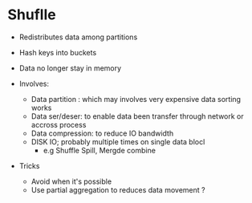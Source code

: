 # Shuflle

* Redistributes data among partitions
* Hash keys into buckets

* Data no longer stay in memory

* Involves:
    * Data partition : which may involves very expensive data sorting works
    * Data ser/deser: to enable data been transfer through network or accross process
    * Data compression: to reduce IO bandwidth
    * DISK IO; probably multiple times on single data blocl
        * e.g Shuffle Spill, Mergde combine

* Tricks
    * Avoid when it's possible
    * Use partial aggregation to reduces data movement ?